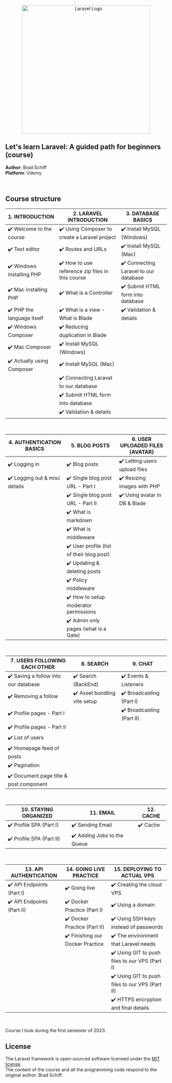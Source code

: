 <p align="center"><a href="https://laravel.com" target="_blank"><img src="https://raw.githubusercontent.com/laravel/art/master/logo-lockup/5%20SVG/2%20CMYK/1%20Full%20Color/laravel-logolockup-cmyk-red.svg" width="400" alt="Laravel Logo"></a></p>

## Let's learn Laravel: A guided path for beginners (course)

**Author**: Brad Schiff\
**Platform**: Udemy

<br>

## Course structure

| 1. INTRODUCTION               | 2. LARAVEL INTRODUCTION                          | 3. DATABASE BASICS                   |
|-------------------------------|--------------------------------------------------|--------------------------------------|
| ✔️ Welcome to the course       | ✔️ Using Composer to create a Laravel project     | ✔️ Install MySQL (Windows)            |
| ✔️ Text editor                 | ✔️ Routes and URLs                                | ✔️ Install MySQL (Mac)                |
| ✔️ Windows installing PHP      | ✔️ How to use reference zip files in this course  | ✔️ Connecting Laravel to our database |
| ✔️ Mac installing PHP          | ✔️ What is a Controller                           | ✔️ Submit HTML form into database     |
| ✔️ PHP the language itself     | ✔️ What is a view - What is Blade                 | ✔️ Validation & details               |
| ✔️ Windows Composer            | ✔️ Reducing duplication in Blade                  |                                      |
| ✔️ Mac Composer                | ✔️ Install MySQL (Windows)                        |                                      |
| ✔️ Actually using Composer     | ✔️ Install MySQL (Mac)                            |                                      |
|                               | ✔️ Connecting Laravel to our database             |                                      |
|                               | ✔️ Submit HTML form into database                 |                                      |
|                               | ✔️ Validation & details                           |                                      |

<br>

| 4. AUTHENTICATION BASICS      | 5. BLOG POSTS                                   | 6. USER UPLOADED FILES (AVATAR)        |
|-------------------------------|-------------------------------------------------|----------------------------------------|
| ✔️ Logging in                  | ✔️ Blog posts                                    | ✔️ Letting users upload files           |
| ✔️ Logging out & misc details  | ✔️ Single blog post URL - Part I                 | ✔️ Resizing images with PHP             |
|                               | ✔️ Single blog post URL - Part II                | ✔️ Using avatar in DB & Blade           |
|                               | ✔️ What is markdown                              |                                        |
|                               | ✔️ What is middleware                            |                                        |
|                               | ✔️ User profile (list of their blog post)        |                                        |
|                               | ✔️ Updating & deleting posts                     |                                        |
|                               | ✔️ Policy middleware                             |                                        |
|                               | ✔️ How to setup moderator permissions            |                                        |
|                               | ✔️ Admin only pages (what is a Gate)             |                                        |

<br>

| 7. USERS FOLLOWING EACH OTHER          | 8. SEARCH                    | 9. CHAT                  |
|----------------------------------------|------------------------------|--------------------------|
| ✔️ Saving a follow into our database    | ✔️ Search (BackEnd)           | ✔️ Events & Listeners     |
| ✔️ Removing a follow                    | ✔️ Asset bundling vite setup  | ✔️ Broadcasting (Part I)  |
| ✔️ Profile pages - Part I               |                              | ✔️ Broadcasting (Part II) |
| ✔️ Profile pages - Part II              |                              |                          |
| ✔️ List of users                        |                              |                          |
| ✔️ Homepage feed of posts               |                              |                          |
| ✔️ Pagination                           |                              |                          |
| ✔️ Document page title & post component |                              |                          |

<br>

| 10. STAYING ORGANIZED   | 11. EMAIL                          | 12. CACHE     |
|-------------------------|------------------------------------|---------------|
| ✔️ Profile SPA (Part I)  | ✔️ Sending Email                    | ✔️ Cache       |
| ✔️ Profile SPA (Part II) | ✔️ Adding Jobs to the Queue         |               |

<br>

| 13. API AUTHENTICATION      | 14. GOING LIVE PRACTICE          | 15. DEPLOYING TO ACTUAL VPS                      |
|-----------------------------|----------------------------------|--------------------------------------------------|
| ✔️ API Endpoints (Part I)    | ✔️ Going live                     | ✔️ Creating the cloud VPS                         |
| ✔️ API Endpoints (Part II)   | ✔️ Docker Practice (Part I)       | ✔️ Using a domain                                 |
|                             | ✔️ Docker Practice (Part II)      | ✔️ Using SSH keys instead of passwords            |
|                             | ✔️ Finishing our Docker Practice  | ✔️ The environment that Laravel needs             |
|                             |                                  | ✔️ Using GIT to push files to our VPS (Part I)    |
|                             |                                  | ✔️ Using GIT to push files to our VPS (Part II)   |
|                             |                                  | ✔️ HTTPS encryption and final details             |

<br>

Course I took during the first semester of 2023.

## License

The Laravel framework is open-sourced software licensed under the [MIT license](https://opensource.org/licenses/MIT).\
The content of the course and all the programming code respond to the original author: Brad Schiff.
